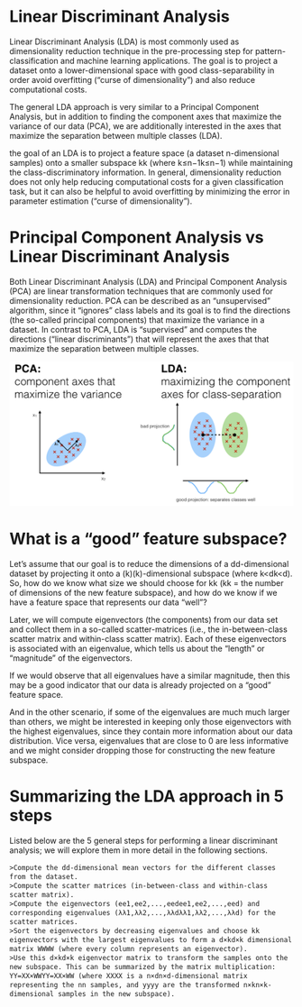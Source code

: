 # Linear Discriminant Analysis

Linear Discriminant Analysis (LDA) is most commonly used as dimensionality reduction technique in the pre-processing step for pattern-classification and machine learning applications. The goal is to project a dataset onto a lower-dimensional space with good class-separability in order avoid overfitting (“curse of dimensionality”) and also reduce computational costs.

The general LDA approach is very similar to a Principal Component Analysis, but in addition to finding the component axes that maximize the variance of our data (PCA), we are additionally interested in the axes that maximize the separation between multiple classes (LDA).

the goal of an LDA is to project a feature space (a dataset n-dimensional samples) onto a smaller subspace kk (where k≤n−1k≤n−1) while maintaining the class-discriminatory information. 
In general, dimensionality reduction does not only help reducing computational costs for a given classification task, but it can also be helpful to avoid overfitting by minimizing the error in parameter estimation (“curse of dimensionality”).

# Principal Component Analysis vs Linear Discriminant Analysis

Both Linear Discriminant Analysis (LDA) and Principal Component Analysis (PCA) are linear transformation techniques that are commonly used for dimensionality reduction. PCA can be described as an “unsupervised” algorithm, since it “ignores” class labels and its goal is to find the directions (the so-called principal components) that maximize the variance in a dataset. In contrast to PCA, LDA is “supervised” and computes the directions (“linear discriminants”) that will represent the axes that that maximize the separation between multiple classes.

<p align = "center">
  <img src = "https://github.com/Balajisivakumar92/100_DAYS_OF_ML_CHALLENGE/blob/master/ML%20code-s/Day%2023%20-%20LDA/img/lda_1.png">
</p>

# What is a “good” feature subspace?
Let’s assume that our goal is to reduce the dimensions of a dd-dimensional dataset by projecting it onto a (k)(k)-dimensional subspace (where k<dk<d). So, how do we know what size we should choose for kk (kk = the number of dimensions of the new feature subspace), and how do we know if we have a feature space that represents our data “well”?

Later, we will compute eigenvectors (the components) from our data set and collect them in a so-called scatter-matrices (i.e., the in-between-class scatter matrix and within-class scatter matrix).
Each of these eigenvectors is associated with an eigenvalue, which tells us about the “length” or “magnitude” of the eigenvectors.

If we would observe that all eigenvalues have a similar magnitude, then this may be a good indicator that our data is already projected on a “good” feature space.

And in the other scenario, if some of the eigenvalues are much much larger than others, we might be interested in keeping only those eigenvectors with the highest eigenvalues, since they contain more information about our data distribution. Vice versa, eigenvalues that are close to 0 are less informative and we might consider dropping those for constructing the new feature subspace.

# Summarizing the LDA approach in 5 steps
Listed below are the 5 general steps for performing a linear discriminant analysis; we will explore them in more detail in the following sections.

    >Compute the dd-dimensional mean vectors for the different classes from the dataset.
    >Compute the scatter matrices (in-between-class and within-class scatter matrix).
    >Compute the eigenvectors (ee1,ee2,...,eedee1,ee2,...,eed) and corresponding eigenvalues (λλ1,λλ2,...,λλdλλ1,λλ2,...,λλd) for the scatter matrices.
    >Sort the eigenvectors by decreasing eigenvalues and choose kk eigenvectors with the largest eigenvalues to form a d×kd×k dimensional matrix WWWW (where every column represents an eigenvector).
    >Use this d×kd×k eigenvector matrix to transform the samples onto the new subspace. This can be summarized by the matrix multiplication: YY=XX×WWYY=XX×WW (where XXXX is a n×dn×d-dimensional matrix representing the nn samples, and yyyy are the transformed n×kn×k-dimensional samples in the new subspace).

